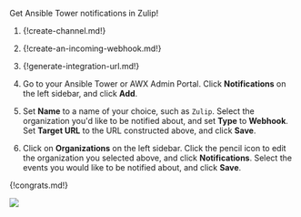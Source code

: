 Get Ansible Tower notifications in Zulip!

 1. {!create-channel.md!}

 1. {!create-an-incoming-webhook.md!}

1. {!generate-integration-url.md!}

 1. Go to your Ansible Tower or AWX Admin Portal. Click **Notifications** on
    the left sidebar, and click **Add**.

 1. Set **Name** to a name of your choice, such as `Zulip`. Select the organization
    you'd like to be notified about, and set **Type** to **Webhook**. Set
    **Target URL** to the URL constructed above, and click **Save**.

 1. Click on **Organizations** on the left sidebar. Click the pencil icon to
    edit the organization you selected above, and click **Notifications**.
    Select the events you would like to be notified about, and click **Save**.

 {!congrats.md!}

 ![](/static/images/integrations/ansibletower/001.png)
